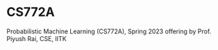 # CS772A
Probabilistic Machine Learning (CS772A), Spring 2023 offering by Prof. Piyush Rai, CSE, IITK
